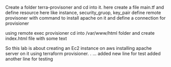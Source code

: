 Create a folder terra-provisoner and cd into it.
here create a file main.tf  and define resource here like instance, security_gruop, key_pair
define remote provisoner with command to install apache on it
and define a connection for provisioner

using remote exec provisioner cd into /var/www/html folder and create index.html file  with some text

So this lab is about creating an Ec2 instance on aws 
installing apache server on it using terraform provisioner.
.
...
added new line for test
added another line for testing
